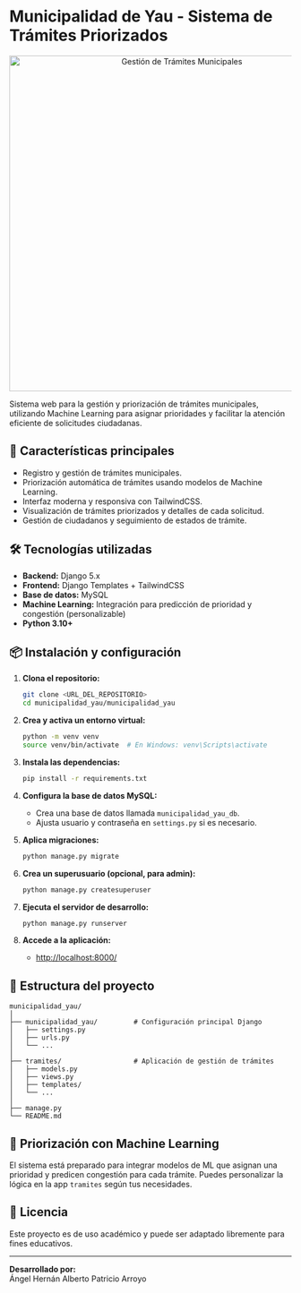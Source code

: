 # Municipalidad de Yau - Sistema de Trámites Priorizados

<p align="center">
  <img src="https://images.unsplash.com/photo-1506744038136-46273834b3fb?auto=format&fit=crop&w=600&q=80" alt="Gestión de Trámites Municipales" width="600"/>
</p>

<!-- Imagen representativa de gestión y atención ciudadana en una municipalidad -->

Sistema web para la gestión y priorización de trámites municipales, utilizando Machine Learning para asignar prioridades y facilitar la atención eficiente de solicitudes ciudadanas.

## 🚀 Características principales

- Registro y gestión de trámites municipales.
- Priorización automática de trámites usando modelos de Machine Learning.
- Interfaz moderna y responsiva con TailwindCSS.
- Visualización de trámites priorizados y detalles de cada solicitud.
- Gestión de ciudadanos y seguimiento de estados de trámite.

## 🛠️ Tecnologías utilizadas

- **Backend:** Django 5.x
- **Frontend:** Django Templates + TailwindCSS
- **Base de datos:** MySQL
- **Machine Learning:** Integración para predicción de prioridad y congestión (personalizable)
- **Python 3.10+**

## 📦 Instalación y configuración

1. **Clona el repositorio:**
   ```bash
   git clone <URL_DEL_REPOSITORIO>
   cd municipalidad_yau/municipalidad_yau
   ```

2. **Crea y activa un entorno virtual:**
   ```bash
   python -m venv venv
   source venv/bin/activate  # En Windows: venv\Scripts\activate
   ```

3. **Instala las dependencias:**
   ```bash
   pip install -r requirements.txt
   ```

4. **Configura la base de datos MySQL:**
   - Crea una base de datos llamada `municipalidad_yau_db`.
   - Ajusta usuario y contraseña en `settings.py` si es necesario.

5. **Aplica migraciones:**
   ```bash
   python manage.py migrate
   ```

6. **Crea un superusuario (opcional, para admin):**
   ```bash
   python manage.py createsuperuser
   ```

7. **Ejecuta el servidor de desarrollo:**
   ```bash
   python manage.py runserver
   ```

8. **Accede a la aplicación:**
   - [http://localhost:8000/](http://localhost:8000/)

## 📁 Estructura del proyecto

```
municipalidad_yau/
│
├── municipalidad_yau/         # Configuración principal Django
│   ├── settings.py
│   ├── urls.py
│   └── ...
│
├── tramites/                  # Aplicación de gestión de trámites
│   ├── models.py
│   ├── views.py
│   ├── templates/
│   └── ...
│
├── manage.py
└── README.md
```

## 🤖 Priorización con Machine Learning

El sistema está preparado para integrar modelos de ML que asignan una prioridad y predicen congestión para cada trámite. Puedes personalizar la lógica en la app `tramites` según tus necesidades.

## 📄 Licencia

Este proyecto es de uso académico y puede ser adaptado libremente para fines educativos.

---

**Desarrollado por:**  
Ángel Hernán Alberto Patricio Arroyo

